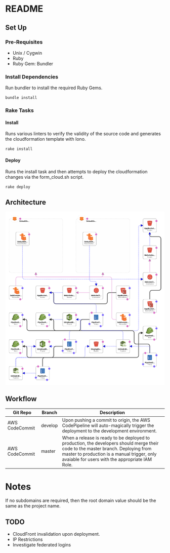 # README

## Set Up

### Pre-Requisites

- Unix / Cygwin
- Ruby
- Ruby Gem: Bundler

### Install Dependencies

Run bundler to install the required Ruby Gems.

```
bundle install
```

### Rake Tasks

#### Install

Runs various linters to verify the validity of the source code and generates the cloudformation template with lono.

```
rake install
```

#### Deploy

Runs the install task and then attempts to deploy the cloudformation changes via the form_cloud.sh script.

```
rake deploy
```

## Architecture

![dev only](images/cloud-dev-prod.png)

## Workflow

Git Repo       | Branch  | Description
-------------- | ------- | ----------------------------------------------------------------------------------------------------------------------------------------------------------------------------------------------------------------------------------
AWS CodeCommit | develop | Upon pushing a commit to origin, the AWS CodePipeline will auto-magically trigger the deployment to the development environment.
AWS CodeCommit | master  | When a release is ready to be deployed to production, the developers should merge their code to the master branch. Deploying from master to production is a manual trigger, only avaiable for users with the appropriate IAM Role.

# Notes

If no subdomains are required, then the root domain value should be the same as the project name.

## TODO

- CloudFront invalidation upon deployment.
- IP Restrictions
- Investigate federated logins
